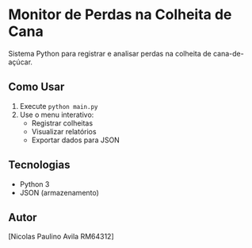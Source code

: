 # Monitor de Perdas na Colheita de Cana

Sistema Python para registrar e analisar perdas na colheita de cana-de-açúcar.

## Como Usar
1. Execute `python main.py`
2. Use o menu interativo:
   - Registrar colheitas
   - Visualizar relatórios
   - Exportar dados para JSON

## Tecnologias
- Python 3
- JSON (armazenamento)

## Autor
[Nicolas Paulino Avila RM64312]
